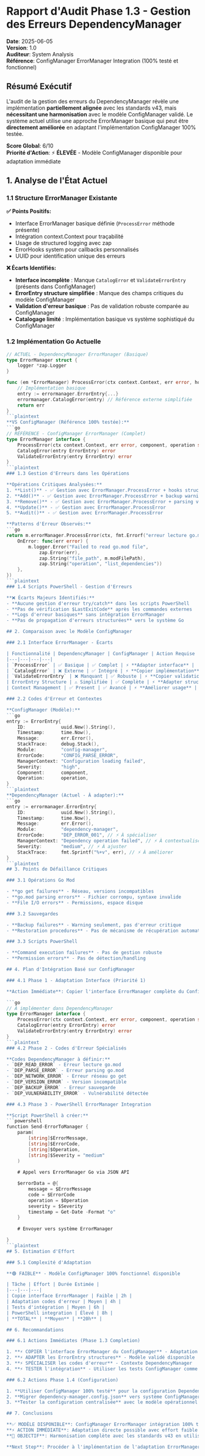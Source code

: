 # Rapport d'Audit Phase 1.3 - Gestion des Erreurs DependencyManager

**Date**: 2025-06-05  
**Version**: 1.0  
**Auditeur**: System Analysis  
**Référence**: ConfigManager ErrorManager Integration (100% testé et fonctionnel)

## Résumé Exécutif

L'audit de la gestion des erreurs du DependencyManager révèle une implémentation **partiellement alignée** avec les standards v43, mais **nécessitant une harmonisation** avec le modèle ConfigManager validé. Le système actuel utilise une approche ErrorManager basique qui peut être **directement améliorée** en adaptant l'implémentation ConfigManager 100% testée.

**Score Global**: 6/10  
**Priorité d'Action**: ⚡ **ÉLEVÉE** - Modèle ConfigManager disponible pour adaptation immédiate

## 1. Analyse de l'État Actuel

### 1.1 Structure ErrorManager Existante

**✅ Points Positifs:**
- Interface ErrorManager basique définie (`ProcessError` méthode présente)
- Intégration context.Context pour traçabilité
- Usage de structured logging avec zap
- ErrorHooks system pour callbacks personnalisés
- UUID pour identification unique des erreurs

**❌ Écarts Identifiés:**
- **Interface incomplète** : Manque `CatalogError` et `ValidateErrorEntry` (présents dans ConfigManager)
- **ErrorEntry structure simplifiée** : Manque des champs critiques du modèle ConfigManager
- **Validation d'erreur basique** : Pas de validation robuste comparée au ConfigManager
- **Catalogage limité** : Implémentation basique vs système sophistiqué du ConfigManager

### 1.2 Implémentation Go Actuelle

```go
// ACTUEL - DependencyManager ErrorManager (Basique)
type ErrorManager struct {
    logger *zap.Logger
}

func (em *ErrorManager) ProcessError(ctx context.Context, err error, hooks *ErrorHooks) error {
    // Implémentation basique
    entry := errormanager.ErrorEntry{...}
    errormanager.CatalogError(entry) // Référence externe simplifiée
    return err
}
```plaintext
**VS ConfigManager (Référence 100% testée):**
```go
// RÉFÉRENCE - ConfigManager ErrorManager (Complet)
type ErrorManager interface {
    ProcessError(ctx context.Context, err error, component, operation string, hooks *ErrorHooks) error
    CatalogError(entry ErrorEntry) error
    ValidateErrorEntry(entry ErrorEntry) error
}
```plaintext
### 1.3 Gestion d'Erreurs dans les Opérations

**Opérations Critiques Analysées:**
1. **List()** - ✅ Gestion avec ErrorManager.ProcessError + hooks structurés
2. **Add()** - ✅ Gestion avec ErrorManager.ProcessError + backup warning
3. **Remove()** - ✅ Gestion avec ErrorManager.ProcessError + parsing validation
4. **Update()** - ✅ Gestion avec ErrorManager.ProcessError
5. **Audit()** - ✅ Gestion avec ErrorManager.ProcessError

**Patterns d'Erreur Observés:**
```go
return m.errorManager.ProcessError(ctx, fmt.Errorf("erreur lecture go.mod: %v", err), &ErrorHooks{
    OnError: func(err error) {
        m.logger.Error("Failed to read go.mod file",
            zap.Error(err),
            zap.String("file_path", m.modFilePath),
            zap.String("operation", "list_dependencies"))
    },
})
```plaintext
### 1.4 Scripts PowerShell - Gestion d'Erreurs

**❌ Écarts Majeurs Identifiés:**
- **Aucune gestion d'erreur try/catch** dans les scripts PowerShell
- **Pas de vérification $LastExitCode** après les commandes externes
- **Logs d'erreur basiques** sans intégration ErrorManager
- **Pas de propagation d'erreurs structurées** vers le système Go

## 2. Comparaison avec le Modèle ConfigManager

### 2.1 Interface ErrorManager - Écarts

| Fonctionnalité | DependencyManager | ConfigManager | Action Requise |
|---|---|---|---|
| `ProcessError` | ✅ Basique | ✅ Complet | ⚡ **Adapter interface** |
| `CatalogError` | ❌ Externe | ✅ Intégré | ⚡ **Copier implémentation** |
| `ValidateErrorEntry` | ❌ Manquant | ✅ Robuste | ⚡ **Copier validation** |
| ErrorEntry Structure | ⚠️ Simplifiée | ✅ Complète | ⚡ **Adapter structure** |
| Context Management | ✅ Present | ✅ Avancé | ⚡ **Améliorer usage** |

### 2.2 Codes d'Erreur et Contextes

**ConfigManager (Modèle):**
```go
entry := ErrorEntry{
    ID:             uuid.New().String(),
    Timestamp:      time.Now(),
    Message:        err.Error(),
    StackTrace:     debug.Stack(),
    Module:         "config-manager",
    ErrorCode:      "CONFIG_PARSE_ERROR",
    ManagerContext: "Configuration loading failed",
    Severity:       "high",
    Component:      component,
    Operation:      operation,
}
```plaintext
**DependencyManager (Actuel - À adapter):**
```go
entry := errormanager.ErrorEntry{
    ID:             uuid.New().String(),
    Timestamp:      time.Now(),
    Message:        err.Error(),
    Module:         "dependency-manager",
    ErrorCode:      "DEP_ERROR_001", // ⚡ À spécialiser
    ManagerContext: "Dependency operation failed", // ⚡ À contextualiser
    Severity:       "medium", // ⚡ À ajuster
    StackTrace:     fmt.Sprintf("%+v", err), // ⚡ À améliorer
}
```plaintext
## 3. Points de Défaillance Critiques

### 3.1 Opérations Go Mod

- **go get failures** - Réseau, versions incompatibles
- **go.mod parsing errors** - Fichier corrompu, syntaxe invalide
- **File I/O errors** - Permissions, espace disque

### 3.2 Sauvegardes

- **Backup failures** - Warning seulement, pas d'erreur critique
- **Restoration procedures** - Pas de mécanisme de récupération automatique

### 3.3 Scripts PowerShell

- **Command execution failures** - Pas de gestion robuste
- **Permission errors** - Pas de détection/handling

## 4. Plan d'Intégration Basé sur ConfigManager

### 4.1 Phase 1 - Adaptation Interface (Priorité 1)

**Action Immédiate**: Copier l'interface ErrorManager complète du ConfigManager

```go
// À implémenter dans DependencyManager
type ErrorManager interface {
    ProcessError(ctx context.Context, err error, component, operation string, hooks *ErrorHooks) error
    CatalogError(entry ErrorEntry) error
    ValidateErrorEntry(entry ErrorEntry) error
}
```plaintext
### 4.2 Phase 2 - Codes d'Erreur Spécialisés

**Codes DependencyManager à définir:**
- `DEP_READ_ERROR` - Erreur lecture go.mod
- `DEP_PARSE_ERROR` - Erreur parsing go.mod
- `DEP_NETWORK_ERROR` - Erreur réseau go get
- `DEP_VERSION_ERROR` - Version incompatible
- `DEP_BACKUP_ERROR` - Erreur sauvegarde
- `DEP_VULNERABILITY_ERROR` - Vulnérabilité détectée

### 4.3 Phase 3 - PowerShell ErrorManager Integration

**Script PowerShell à créer:**
```powershell
function Send-ErrorToManager {
    param(
        [string]$ErrorMessage,
        [string]$ErrorCode,
        [string]$Operation,
        [string]$Severity = "medium"
    )
    
    # Appel vers ErrorManager Go via JSON API

    $errorData = @{
        message = $ErrorMessage
        code = $ErrorCode
        operation = $Operation
        severity = $Severity
        timestamp = Get-Date -Format "o"
    }
    
    # Envoyer vers système ErrorManager

}
```plaintext
## 5. Estimation d'Effort

### 5.1 Complexité d'Adaptation

**🟢 FAIBLE** - Modèle ConfigManager 100% fonctionnel disponible

| Tâche | Effort | Durée Estimée |
|---|---|---|
| Copie interface ErrorManager | Faible | 2h |
| Adaptation codes d'erreur | Moyen | 4h |
| Tests d'intégration | Moyen | 6h |
| PowerShell integration | Élevé | 8h |
| **TOTAL** | **Moyen** | **20h** |

## 6. Recommandations

### 6.1 Actions Immédiates (Phase 1.3 Completion)

1. **⚡ COPIER l'interface ErrorManager du ConfigManager** - Adaptation directe
2. **⚡ ADAPTER les ErrorEntry structures** - Modèle validé disponible
3. **⚡ SPÉCIALISER les codes d'erreur** - Contexte DependencyManager
4. **⚡ TESTER l'intégration** - Utiliser les tests ConfigManager comme modèle

### 6.2 Actions Phase 1.4 (Configuration)

1. **Utiliser ConfigManager 100% testé** pour la configuration DependencyManager
2. **Migrer dependency-manager.config.json** vers système ConfigManager
3. **Tester la configuration centralisée** avec le modèle opérationnel

## 7. Conclusions

**✅ MODÈLE DISPONIBLE**: ConfigManager ErrorManager intégration 100% testée et fonctionnelle  
**⚡ ACTION IMMÉDIATE**: Adaptation directe possible avec effort faible à moyen  
**🎯 OBJECTIF**: Harmonisation complète avec les standards v43 en utilisant le modèle validé  

**Next Step**: Procéder à l'implémentation de l'adaptation ErrorManager basée sur le modèle ConfigManager.
